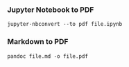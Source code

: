 ### Jupyter Notebook to PDF

``` jupyter-nbconvert --to pdf file.ipynb ```

### Markdown to PDF

``` pandoc file.md -o file.pdf ```
